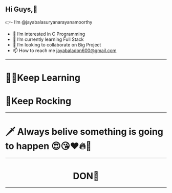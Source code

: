 ## Hi Guys,👋
👉- I’m @jayabalasuryanarayanamoorthy
- 👀 I’m interested in C Programming
- 🌱 I’m currently learning Full Stack
- 💞️ I’m looking to collaborate on Big Project
- 📫 How to reach me <a href ="mailto:jayabaladon600@gmail.com">jayabaladon600@gmail.com</a>

---
# 🧑‍💻Keep Learning 
# 🚀Keep Rocking 
---
# 🗡️ Always belive something is going to happen 😍😘❤️🔥🚀
---
# <center>DON👑</center>
---
